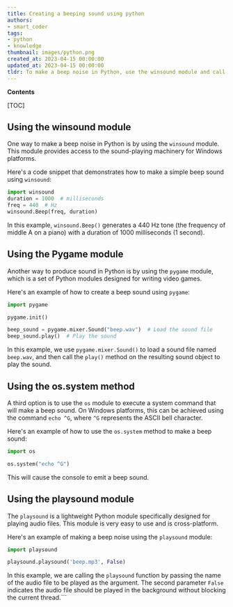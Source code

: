 ```yaml
---
title: Creating a beeping sound using python
authors:
- smart_coder
tags:
- python
- knowledge
thumbnail: images/python.png
created_at: 2023-04-15 00:00:00
updated_at: 2023-04-15 00:00:00
tldr: To make a beep noise in Python, use the winsound module and call its Beep function with the frequency and duration of the beep as arguments.
---
```


**Contents**

[TOC]

## Using the winsound module

One way to make a beep noise in Python is by using the `winsound` module. This module provides access to the sound-playing machinery for Windows platforms.

Here's a code snippet that demonstrates how to make a simple beep sound using `winsound`:

```python
import winsound
duration = 1000  # milliseconds
freq = 440  # Hz
winsound.Beep(freq, duration)
```

In this example, `winsound.Beep()` generates a 440 Hz tone (the frequency of middle A on a piano) with a duration of 1000 milliseconds (1 second).


## Using the Pygame module

Another way to produce sound in Python is by using the `pygame` module, which is a set of Python modules designed for writing video games.

Here's an example of how to create a beep sound using `pygame`:

```python
import pygame

pygame.init()

beep_sound = pygame.mixer.Sound("beep.wav")  # Load the sound file
beep_sound.play()  # Play the sound
```

In this example, we use `pygame.mixer.Sound()` to load a sound file named `beep.wav`, and then call the `play()` method on the resulting sound object to play the sound.


## Using the os.system method

A third option is to use the `os` module to execute a system command that will make a beep sound. On Windows platforms, this can be achieved using the command `echo ^G`, where `^G` represents the ASCII bell character.

Here's an example of how to use the `os.system` method to make a beep sound:

```python
import os

os.system("echo ^G")
```

This will cause the console to emit a beep sound.


## Using the playsound module

The `playsound` is a lightweight Python module specifically designed for playing audio files. This module is very easy to use and is cross-platform.

Here's an example of making a beep noise using the `playsound` module:

```python
import playsound

playsound.playsound('beep.mp3', False)
```

In this example, we are calling the `playsound` function by passing the name of the audio file to be played as the argument. The second parameter `False` indicates the audio file should be played in the background without blocking the current thread.```
